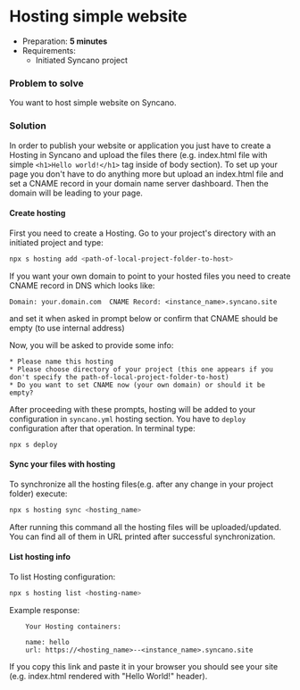 # Hosting simple website

* Preparation: **5 minutes**
* Requirements:
  * Initiated Syncano project

### Problem to solve

You want to host simple website on Syncano. 

### Solution

In order to publish your website or application you just have to create a Hosting in Syncano and upload the files there (e.g. index.html file with simple ```<h1>Hello world!</h1>``` tag inside of body section). To set up your page you don't have to do anything more but upload an index.html file and set a CNAME record in your domain name server dashboard. Then the domain will be leading to your page.

#### Create hosting

First you need to create a Hosting. Go to your project's directory with an initiated project and type:

```sh
npx s hosting add <path-of-local-project-folder-to-host>
```

<!-- If you answer yes when prompted about syncing the files, they will be hosted for you instantly and available under the url matching the following schema:
```
https://<hosting_name>--<instance_name>.syncano.site
``` -->

If you want your own domain to point to your hosted files you need to create CNAME record in DNS which looks like:
``` 
Domain: your.domain.com  CNAME Record: <instance_name>.syncano.site
``` 
and set it when asked in prompt below or confirm that CNAME should be empty (to use internal address)

Now, you will be asked to provide some info:
```
* Please name this hosting
* Please choose directory of your project (this one appears if you don't specify the path-of-local-project-folder-to-host)
* Do you want to set CNAME now (your own domain) or should it be empty?
```

After proceeding with these prompts, hosting will be added to your configuration in `syncano.yml` hosting section. You have to `deploy` configuration after that operation. In terminal type:
```
npx s deploy
```
#### Sync your files with hosting
To synchronize all the hosting files(e.g. after any change in your project folder) execute:
```sh
npx s hosting sync <hosting_name>
```
After running this command all the hosting files will be uploaded/updated. You can find all of them in URL printed after successful synchronization.

#### List hosting info 
To list Hosting configuration:
```sh
npx s hosting list <hosting-name>
```

Example response:
```
    Your Hosting containers:

    name: hello
    url: https://<hosting_name>--<instance_name>.syncano.site
```
If you copy this link and paste it in your browser you should see your site (e.g. index.html rendered with "Hello World!" header).



